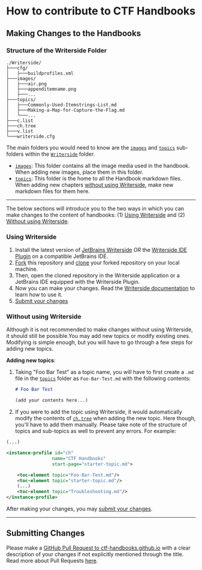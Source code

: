 # How to contribute to CTF Handbooks

## Making Changes to the Handbooks

### Structure of the Writerside Folder
```
./Writerside/
├───cfg/
│   ├───buildprofiles.xml
├───images/
│   ├───air.png
│   ├───appenditemname.png
│   ├───...
├───topics/
│   ├───Commonly-Used-Itemstrings-List.md
│   ├───Making-a-Map-for-Capture-the-Flag.md
│   └───...
├───c.list
├───ch.tree
├───v.list
└───writerside.cfg
```
The main folders you would need to know are the [`images`](./Writerside/images) and [`topics`](./Writerside/topics) sub-folders within the [`Writerside`](./Writerside) folder.
- [`images`](./Writerside/images): This folder contains all the image media used in the handbook. When adding new images, place them in this folder.
- [`topics`](./Writerside/topics): This folder is the home to all the Handbook markdown files. When adding new chapters [without using Writerside](#without-using-writerside), make new markdown files for them here.

---

The below sections will introduce you to the two ways in which you can make changes to the content of handbooks: (1) [Using Writerside](#using-writerside) and (2) [Without using Writerside](#without-using-writerside).

### Using Writerside
1. Install the latest version of [JetBrains Writerside](https://www.jetbrains.com/writerside/) *OR* the [Writerside IDE Plugin](https://plugins.jetbrains.com/plugin/20158-writerside?_gl=1%2All6kto%2A_ga%2ANDc2OTczNjcxLjE3MTIyNDEwNzM.%2A_ga_9J976DJZ68%2AMTcxMjI0ODM2Ny4yLjEuMTcxMjI0ODgwOS40Ny4wLjA.) on a compatible JetBrains IDE.
2. [Fork](https://docs.github.com/en/pull-requests/collaborating-with-pull-requests/working-with-forks/fork-a-repo) this repository and [clone](https://docs.github.com/en/repositories/creating-and-managing-repositories/cloning-a-repository) your forked repository on your local machine.
3. Then, open the cloned repository in the Writerside application or a JetBrains IDE equipped with the Writerside Plugin.
4. Now you can make your changes. Read the [Writerside documentation](https://www.jetbrains.com/help/writerside/getting-started.html#install) to learn how to use it.
5. [Submit your changes](#submitting-changes)

### Without using Writerside
Although it is not recommended to make changes without using Writerside, it should still be possible.You may add new topics or modify existing ones. Modifying is simple enough, but you will have to go through a few steps for adding new topics.

**Adding new topics**:
1. Taking "Foo Bar Test" as a topic name, you will have to first create a `.md` file in the [`topics`](./Writerside/topics) folder as `Foo-Bar-Test.md` with the following contents:
   ```markdown
   # Foo Bar Test
   
   (add your contents here...)
   ```
2. If you were to add the topic using Writerside, it would automatically modify the contents of [`ch.tree`](./Writerside/ch.tree) when adding the new topic. Here though, you'll have to add them manually. Please take note of the structure of topics and sub-topics as well to prevent any errors. For example:
```xml
(...)

<instance-profile id="ch"
                 name="CTF Handbooks"
                 start-page="starter-topic.md">

    <toc-element topic="Foo-Bar-Test.md"/>
    <toc-element topic="starter-topic.md"/>
    (...)
    <toc-element topic="Troubleshooting.md"/>
</instance-profile>
```

After making your changes, you may [submit your changes](#submitting-changes).

---

## Submitting Changes
Please make a [GitHub Pull Request to ctf-handbooks.github.io](https://github.com/CTF-handbooks/ctf-handbooks.github.io/compare) with a clear description of your changes if not explicitly mentioned through the title. Read more about Pull Requests [here](https://docs.github.com/en/pull-requests/collaborating-with-pull-requests/proposing-changes-to-your-work-with-pull-requests/creating-a-pull-request).
